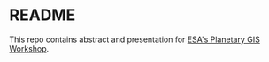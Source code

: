 # README #

This repo contains abstract and presentation for [ESA's Planetary GIS Workshop](http://www.rssd.esa.int/index.php?project=PSA&page=gisws).
